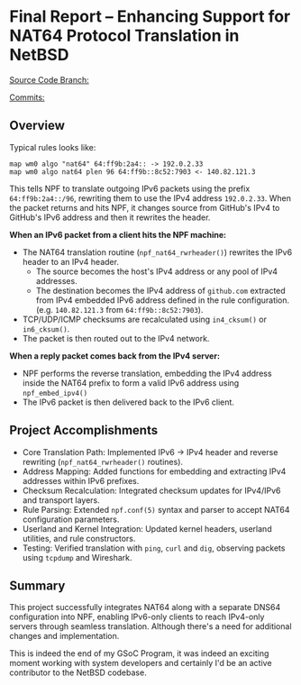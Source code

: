 
# Final Report – Enhancing Support for NAT64 Protocol Translation in NetBSD

[Source Code Branch:](https://github.com/dchidindu5/src/tree/gsoctest)

[Commits:](https://github.com/NetBSD/src/commit/d6dcfcfe40b7fa9f0acb566e23fd52b1482cfa24)

## Overview

Typical rules looks like:

```
map wm0 algo "nat64" 64:ff9b:2a4:: -> 192.0.2.33
map wm0 algo nat64 plen 96 64:ff9b::8c52:7903 <- 140.82.121.3
```

This tells NPF to translate outgoing IPv6 packets using the prefix `64:ff9b:2a4::/96`, rewriting them to use the IPv4 address `192.0.2.33`. When the packet returns and hits NPF, it changes source from GitHub's IPv4 to GitHub's IPv6 address and then it rewrites the header.

**When an IPv6 packet from a client hits the NPF machine:**

- The NAT64 translation routine (`npf_nat64_rwrheader()`) rewrites the IPv6 header to an IPv4 header.
   - The source becomes the host's IPv4 address or any pool of IPv4 addresses.
   - The destination becomes the IPv4 address of `github.com` extracted from IPv4 embedded IPv6 address defined in the rule configuration. (e.g. `140.82.121.3` from `64:ff9b::8c52:7903`).
- TCP/UDP/ICMP checksums are recalculated using `in4_cksum()` or `in6_cksum()`.
- The packet is then routed out to the IPv4 network.

**When a reply packet comes back from the IPv4 server:**

- NPF performs the reverse translation, embedding the IPv4 address inside the NAT64 prefix to form a valid IPv6 address using `npf_embed_ipv4()`
- The IPv6 packet is then delivered back to the IPv6 client.

## Project Accomplishments

- Core Translation Path: Implemented IPv6 -> IPv4 header and reverse rewriting (`npf_nat64_rwrheader()` routines).
- Address Mapping: Added functions for embedding and extracting IPv4 addresses within IPv6 prefixes.
- Checksum Recalculation: Integrated checksum updates for IPv4/IPv6 and transport layers.
- Rule Parsing: Extended `npf.conf(5)` syntax and parser to accept NAT64 configuration parameters.
- Userland and Kernel Integration: Updated kernel headers, userland utilities, and rule constructors.
- Testing: Verified translation with `ping`, `curl` and `dig`, observing packets using `tcpdump` and Wireshark.

## Summary

This project successfully integrates NAT64 along with a separate DNS64 configuration into NPF, enabling IPv6-only clients to reach IPv4-only servers through seamless translation.
Although there's a need for additional changes and implementation.

This is indeed the end of my GSoC Program, it was indeed an exciting moment working with system developers and certainly I'd be an active contributor to the NetBSD codebase.
